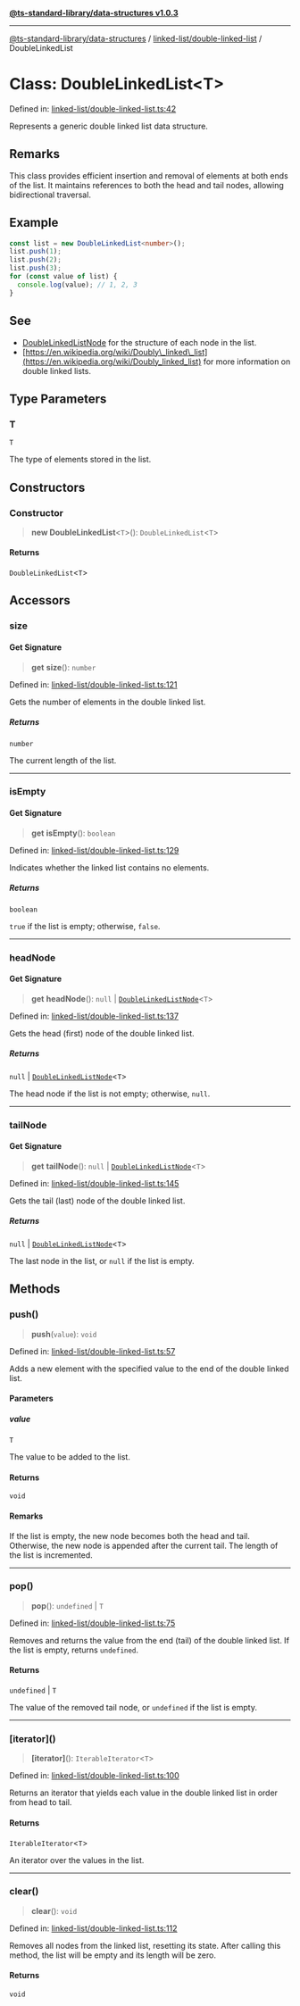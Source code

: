 [**@ts-standard-library/data-structures v1.0.3**](../../../README.md)

***

[@ts-standard-library/data-structures](../../../modules.md) / [linked-list/double-linked-list](../README.md) / DoubleLinkedList

# Class: DoubleLinkedList\<T\>

Defined in: [linked-list/double-linked-list.ts:42](https://github.com/gabaudette/ts-stdlib/blob/f3564012967e497619352a1e83b33c59ea25d02c/packages/data-structures/src/linked-list/double-linked-list.ts#L42)

Represents a generic double linked list data structure.

## Remarks

This class provides efficient insertion and removal of elements at both ends of the list.
It maintains references to both the head and tail nodes, allowing bidirectional traversal.

## Example

```typescript
const list = new DoubleLinkedList<number>();
list.push(1);
list.push(2);
list.push(3);
for (const value of list) {
  console.log(value); // 1, 2, 3
}
```

## See

 - [DoubleLinkedListNode](DoubleLinkedListNode.md) for the structure of each node in the list.
 - [https://en.wikipedia.org/wiki/Doubly\_linked\_list](https://en.wikipedia.org/wiki/Doubly_linked_list) for more information on double linked lists.

## Type Parameters

### T

`T`

The type of elements stored in the list.

## Constructors

### Constructor

> **new DoubleLinkedList**\<`T`\>(): `DoubleLinkedList`\<`T`\>

#### Returns

`DoubleLinkedList`\<`T`\>

## Accessors

### size

#### Get Signature

> **get** **size**(): `number`

Defined in: [linked-list/double-linked-list.ts:121](https://github.com/gabaudette/ts-stdlib/blob/f3564012967e497619352a1e83b33c59ea25d02c/packages/data-structures/src/linked-list/double-linked-list.ts#L121)

Gets the number of elements in the double linked list.

##### Returns

`number`

The current length of the list.

***

### isEmpty

#### Get Signature

> **get** **isEmpty**(): `boolean`

Defined in: [linked-list/double-linked-list.ts:129](https://github.com/gabaudette/ts-stdlib/blob/f3564012967e497619352a1e83b33c59ea25d02c/packages/data-structures/src/linked-list/double-linked-list.ts#L129)

Indicates whether the linked list contains no elements.

##### Returns

`boolean`

`true` if the list is empty; otherwise, `false`.

***

### headNode

#### Get Signature

> **get** **headNode**(): `null` \| [`DoubleLinkedListNode`](DoubleLinkedListNode.md)\<`T`\>

Defined in: [linked-list/double-linked-list.ts:137](https://github.com/gabaudette/ts-stdlib/blob/f3564012967e497619352a1e83b33c59ea25d02c/packages/data-structures/src/linked-list/double-linked-list.ts#L137)

Gets the head (first) node of the double linked list.

##### Returns

`null` \| [`DoubleLinkedListNode`](DoubleLinkedListNode.md)\<`T`\>

The head node if the list is not empty; otherwise, `null`.

***

### tailNode

#### Get Signature

> **get** **tailNode**(): `null` \| [`DoubleLinkedListNode`](DoubleLinkedListNode.md)\<`T`\>

Defined in: [linked-list/double-linked-list.ts:145](https://github.com/gabaudette/ts-stdlib/blob/f3564012967e497619352a1e83b33c59ea25d02c/packages/data-structures/src/linked-list/double-linked-list.ts#L145)

Gets the tail (last) node of the double linked list.

##### Returns

`null` \| [`DoubleLinkedListNode`](DoubleLinkedListNode.md)\<`T`\>

The last node in the list, or `null` if the list is empty.

## Methods

### push()

> **push**(`value`): `void`

Defined in: [linked-list/double-linked-list.ts:57](https://github.com/gabaudette/ts-stdlib/blob/f3564012967e497619352a1e83b33c59ea25d02c/packages/data-structures/src/linked-list/double-linked-list.ts#L57)

Adds a new element with the specified value to the end of the double linked list.

#### Parameters

##### value

`T`

The value to be added to the list.

#### Returns

`void`

#### Remarks

If the list is empty, the new node becomes both the head and tail.
Otherwise, the new node is appended after the current tail.
The length of the list is incremented.

***

### pop()

> **pop**(): `undefined` \| `T`

Defined in: [linked-list/double-linked-list.ts:75](https://github.com/gabaudette/ts-stdlib/blob/f3564012967e497619352a1e83b33c59ea25d02c/packages/data-structures/src/linked-list/double-linked-list.ts#L75)

Removes and returns the value from the end (tail) of the double linked list.
If the list is empty, returns `undefined`.

#### Returns

`undefined` \| `T`

The value of the removed tail node, or `undefined` if the list is empty.

***

### \[iterator\]()

> **\[iterator\]**(): `IterableIterator`\<`T`\>

Defined in: [linked-list/double-linked-list.ts:100](https://github.com/gabaudette/ts-stdlib/blob/f3564012967e497619352a1e83b33c59ea25d02c/packages/data-structures/src/linked-list/double-linked-list.ts#L100)

Returns an iterator that yields each value in the double linked list in order from head to tail.

#### Returns

`IterableIterator`\<`T`\>

An iterator over the values in the list.

***

### clear()

> **clear**(): `void`

Defined in: [linked-list/double-linked-list.ts:112](https://github.com/gabaudette/ts-stdlib/blob/f3564012967e497619352a1e83b33c59ea25d02c/packages/data-structures/src/linked-list/double-linked-list.ts#L112)

Removes all nodes from the linked list, resetting its state.
After calling this method, the list will be empty and its length will be zero.

#### Returns

`void`
